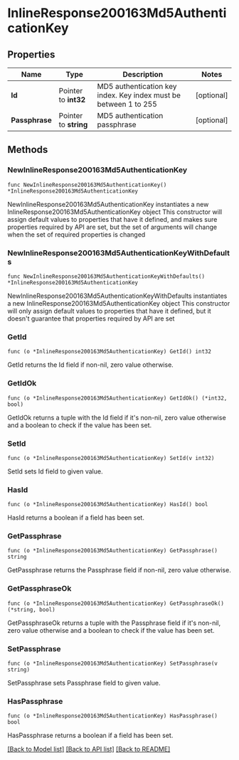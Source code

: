 # InlineResponse200163Md5AuthenticationKey

## Properties

Name | Type | Description | Notes
------------ | ------------- | ------------- | -------------
**Id** | Pointer to **int32** | MD5 authentication key index. Key index must be between 1 to 255 | [optional] 
**Passphrase** | Pointer to **string** | MD5 authentication passphrase | [optional] 

## Methods

### NewInlineResponse200163Md5AuthenticationKey

`func NewInlineResponse200163Md5AuthenticationKey() *InlineResponse200163Md5AuthenticationKey`

NewInlineResponse200163Md5AuthenticationKey instantiates a new InlineResponse200163Md5AuthenticationKey object
This constructor will assign default values to properties that have it defined,
and makes sure properties required by API are set, but the set of arguments
will change when the set of required properties is changed

### NewInlineResponse200163Md5AuthenticationKeyWithDefaults

`func NewInlineResponse200163Md5AuthenticationKeyWithDefaults() *InlineResponse200163Md5AuthenticationKey`

NewInlineResponse200163Md5AuthenticationKeyWithDefaults instantiates a new InlineResponse200163Md5AuthenticationKey object
This constructor will only assign default values to properties that have it defined,
but it doesn't guarantee that properties required by API are set

### GetId

`func (o *InlineResponse200163Md5AuthenticationKey) GetId() int32`

GetId returns the Id field if non-nil, zero value otherwise.

### GetIdOk

`func (o *InlineResponse200163Md5AuthenticationKey) GetIdOk() (*int32, bool)`

GetIdOk returns a tuple with the Id field if it's non-nil, zero value otherwise
and a boolean to check if the value has been set.

### SetId

`func (o *InlineResponse200163Md5AuthenticationKey) SetId(v int32)`

SetId sets Id field to given value.

### HasId

`func (o *InlineResponse200163Md5AuthenticationKey) HasId() bool`

HasId returns a boolean if a field has been set.

### GetPassphrase

`func (o *InlineResponse200163Md5AuthenticationKey) GetPassphrase() string`

GetPassphrase returns the Passphrase field if non-nil, zero value otherwise.

### GetPassphraseOk

`func (o *InlineResponse200163Md5AuthenticationKey) GetPassphraseOk() (*string, bool)`

GetPassphraseOk returns a tuple with the Passphrase field if it's non-nil, zero value otherwise
and a boolean to check if the value has been set.

### SetPassphrase

`func (o *InlineResponse200163Md5AuthenticationKey) SetPassphrase(v string)`

SetPassphrase sets Passphrase field to given value.

### HasPassphrase

`func (o *InlineResponse200163Md5AuthenticationKey) HasPassphrase() bool`

HasPassphrase returns a boolean if a field has been set.


[[Back to Model list]](../README.md#documentation-for-models) [[Back to API list]](../README.md#documentation-for-api-endpoints) [[Back to README]](../README.md)


